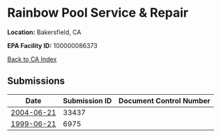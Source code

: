 # Rainbow Pool Service & Repair

**Location:** Bakersfield, CA

**EPA Facility ID:** 100000086373

[Back to CA Index](../../index.md)

## Submissions

| Date | Submission ID | Document Control Number |
|------|--------------|-------------------------|
| [2004-06-21](submissions/33437.md) | 33437 |  |
| [1999-06-21](submissions/6975.md) | 6975 |  |
